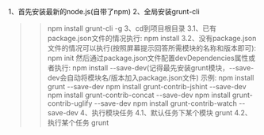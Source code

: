 1、首先安装最新的node.js(自带了npm)
2、全局安装grunt-cli
>>npm install grunt-cli -g
3、cd到项目根目录
3.1、已有package.json文件的情况执行:
>>npm install
3.2、没有package.json文件的情况可以执行(按照屏幕提示回答所需模块的名称和版本即可):
>>npm init
然后通过package.json文件配置devDependencies属性或者执行:
>>npm install <module> --save-dev(记得最先安装grunt模块，--save-dev会自动将模块名/版本加入package.json文件)
示例:
npm install grunt --save-dev
npm install grunt-contrib-jshint --save-dev
npm install grunt-contrib-concat --save-dev
npm install grunt-contrib-uglify --save-dev
npm install grunt-contrib-watch --save-dev
4、执行模块任务
4.1、默认任务下某个模块
>>grunt <moduleName>
4.2、执行某个任务
>>grunt <taskName>